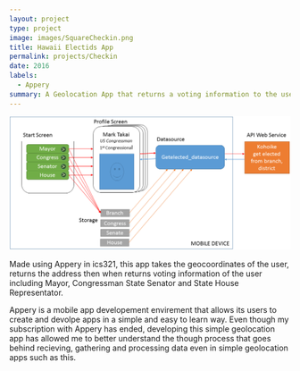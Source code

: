 ```yaml
---
layout: project
type: project
image: images/SquareCheckin.png
title: Hawaii Electids App
permalink: projects/Checkin
date: 2016
labels:
  - Appery
summary: A Geolocation App that returns a voting information to the user based off of location
---
```

<img class="ui medium right floated rounded image" src="../images/CheckExample.png">

Made using Appery in ics321, this app takes the geocoordinates of the user, returns the address then when returns voting information of the user including Mayor, Congressman State Senator and State House Representator.

Appery is a mobile app developement envirement that allows its users to create and devolpe apps in a simple and easy to learn way.  Even though my subscription with Appery has ended, developing this simple geolocation app has allowed me to better understand the though process that goes behind recieving, gathering and processing data even in simple geolocation apps such as this.
